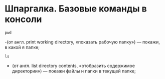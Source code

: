 # Шпаргалка. Базовые команды в консоли  

```
pwd
```  

-(от англ. print working directory, «показать рабочую папку») — покажи, в какой я папке;  

```ls```  

- (от англ. list directory contents, «отобразить содержимое директории») — покажи файлы и папки в текущей папке;